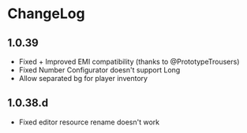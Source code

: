 # ChangeLog

## 1.0.39
* Fixed + Improved EMI compatibility (thanks to @PrototypeTrousers)
* Fixed Number Configurator doesn't support Long
* Allow separated bg for player inventory

## 1.0.38.d
* Fixed editor resource rename doesn't work
